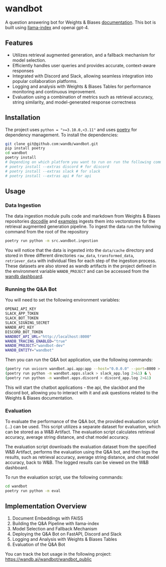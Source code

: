 # wandbot

A question answering bot for Weights & Biases [documentation](https://docs.wandb.ai/).
This bot is built using [llama-index](https://gpt-index.readthedocs.io/en/stable/) and openai gpt-4.

## Features

- Utilizes retrieval augmented generation, and a fallback mechanism for model selection.
- Efficiently handles user queries and provides accurate, context-aware responses
- Integrated with Discord and Slack, allowing seamless integration into popular collaboration platforms.
- Logging and analysis with Weights & Biases Tables for performance monitoring and continuous improvement.
- Evaluation using a combination of metrics such as retrieval accuracy, string similarity, and model-generated response correctness

## Installation

The project uses `python = ">=3.10.0,<3.11"` and uses [poetry](https://python-poetry.org/) for dependency management. To install the dependencies:

```bash
git clone git@github.com:wandb/wandbot.git
pip install poetry
cd wandbot
poetry install
# Depending on which platform you want to run on run the following command:
# poetry install --extras discord # for discord
# poetry install --extras slack # for slack
# poetry install --extras api # for api
```

## Usage

### Data Ingestion

The data ingestion module pulls code and markdown from Weights & Biases repositories [docodile](https://github.com/wandb/docodile) and [examples](https://github.com/wandb/examples) ingests them into vectorstores for the retrieval augmented generation pipeline.
To ingest the data run the following command from the root of the repository
```bash
poetry run python -m src.wandbot.ingestion
```
You will notice that the data is ingested into the `data/cache` directory and stored in three different directories `raw_data`, `transformed_data`, `retriever_data` with individual files for each step of the ingestion process.
These datasets are also stored as wandb artifacts in the project defined in the environment variable `WANDB_PROJECT` and can be accessed from the [wandb dashboard](https://wandb.ai/wandb/wandbot).


### Running the Q&A Bot

You will need to set the following environment variables:

```bash
OPENAI_API_KEY
SLACK_APP_TOKEN
SLACK_BOT_TOKEN
SLACK_SIGNING_SECRET
WANDB_API_KEY
DISCORD_BOT_TOKEN
WANDBOT_API_URL="http://localhost:8000"
WANDB_TRACING_ENABLED="true"
WANDB_PROJECT="wandbot-dev"
WANDB_ENTITY="wandbot"
```
Then you can run the Q&A bot application, use the following commands:
```bash
(poetry run uvicorn wandbot.api.app:app --host="0.0.0.0" --port=8000 > api.log 2>&1) & \
(poetry run python -m wandbot.apps.slack > slack_app.log 2>&1) & \
(poetry run python -m wandbot.apps.discord > discord_app.log 2>&1)
```

This will start the chatbot applications - the api, the slackbot and the discord bot, allowing you to interact with it and ask questions related to the Weights & Biases documentation.

### Evaluation

To evaluate the performance of the Q&A bot, the provided evaluation script (…) can be used. This script utilizes a separate dataset for evaluation, which can be stored as a W&B Artifact. The evaluation script calculates retrieval accuracy, average string distance, and chat model accuracy.

The evaluation script downloads the evaluation dataset from the specified W&B Artifact, performs the evaluation using the Q&A bot, and then logs the results, such as retrieval accuracy, average string distance, and chat model accuracy, back to W&B. The logged results can be viewed on the W&B dashboard.

To run the evaluation script, use the following commands:

```bash
cd wandbot
poetry run python -m eval
```

## Implementation Overview

1. Document Embeddings with FAISS
2. Building the Q&A Pipeline with llama-index
3. Model Selection and Fallback Mechanism
4. Deploying the Q&A Bot on FastAPI, Discord and Slack
5. Logging and Analysis with Weights & Biases Tables
6. Evaluation of the Q&A Bot

You can track the bot usage in the following project:
https://wandb.ai/wandbot/wandbot_public
